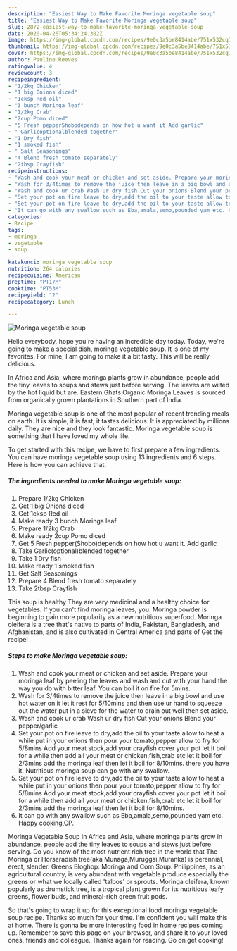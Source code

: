 ```yaml
---
description: "Easiest Way to Make Favorite Moringa vegetable soup"
title: "Easiest Way to Make Favorite Moringa vegetable soup"
slug: 2872-easiest-way-to-make-favorite-moringa-vegetable-soup
date: 2020-04-26T05:34:24.302Z
image: https://img-global.cpcdn.com/recipes/9e0c3a5be8414abe/751x532cq70/moringa-vegetable-soup-recipe-main-photo.jpg
thumbnail: https://img-global.cpcdn.com/recipes/9e0c3a5be8414abe/751x532cq70/moringa-vegetable-soup-recipe-main-photo.jpg
cover: https://img-global.cpcdn.com/recipes/9e0c3a5be8414abe/751x532cq70/moringa-vegetable-soup-recipe-main-photo.jpg
author: Pauline Reeves
ratingvalue: 4
reviewcount: 3
recipeingredient:
- "1/2kg Chicken"
- "1 big Onions diced"
- "1cksp Red oil"
- "3 bunch Moringa leaf"
- "1/2kg Crab"
- "2cup Pomo diced"
- "5 Fresh pepperShobodepends on how hot u want it Add garlic"
- " Garlicoptionalblended together"
- "1 Dry fish"
- "1 smoked fish"
- " Salt Seasonings"
- "4 Blend fresh tomato separately"
- "2tbsp Crayfish"
recipeinstructions:
- "Wash and cook your meat or chicken and set aside. Prepare your moringa leaf by peeling the leaves and wash and cut with your hand the way you do with bitter leaf. You can boil it on fire for 5mins."
- "Wash for 3/4times to remove the juice then leave in a big bowl and use hot water on it let it rest for 5/10mins and then use ur hand to squeeze out the water put in a sieve for the water to drain out well then set aside."
- "Wash and cook ur crab Wash ur dry fish Cut your onions Blend your pepper/garlic"
- "Set your pot on fire leave to dry,add the oil to your taste allow to heat a while put in your onions then pour your tomato,pepper allow to fry for 5/8mins Add your meat stock,add your crayfish cover your pot let it boil for a while then add all your meat or chicken,fish,crab etc let it boil for 2/3mins add the moringa leaf then let it boil for 8/10mins. there you have it. Nutritious moringa soup can go with any swallow."
- "Set your pot on fire leave to dry,add the oil to your taste allow to heat a while put in your onions then pour your tomato,pepper allow to fry for 5/8mins Add your meat stock,add your crayfish cover your pot let it boil for a while then add all your meat or chicken,fish,crab etc let it boil for 2/3mins add the moringa leaf then let it boil for 8/10mins."
- "It can go with any swallow such as Eba,amala,semo,pounded yam etc. Happy cooking,CP."
categories:
- Recipe
tags:
- moringa
- vegetable
- soup

katakunci: moringa vegetable soup 
nutrition: 264 calories
recipecuisine: American
preptime: "PT17M"
cooktime: "PT53M"
recipeyield: "2"
recipecategory: Lunch

---
```



![Moringa vegetable soup](https://img-global.cpcdn.com/recipes/9e0c3a5be8414abe/751x532cq70/moringa-vegetable-soup-recipe-main-photo.jpg)

Hello everybody, hope you're having an incredible day today. Today, we're going to make a special dish, moringa vegetable soup. It is one of my favorites. For mine, I am going to make it a bit tasty. This will be really delicious.

In Africa and Asia, where moringa plants grow in abundance, people add the tiny leaves to soups and stews just before serving. The leaves are wilted by the hot liquid but are. Eastern Ghats Organic Moringa Leaves is sourced from organically grown plantations in Southern part of India.

Moringa vegetable soup is one of the most popular of recent trending meals on earth. It is simple, it is fast, it tastes delicious. It is appreciated by millions daily. They are nice and they look fantastic. Moringa vegetable soup is something that I have loved my whole life.


To get started with this recipe, we have to first prepare a few ingredients. You can have moringa vegetable soup using 13 ingredients and 6 steps. Here is how you can achieve that.

<!--inarticleads1-->

##### The ingredients needed to make Moringa vegetable soup:

1. Prepare 1/2kg Chicken
1. Get 1 big Onions diced
1. Get 1cksp Red oil
1. Make ready 3 bunch Moringa leaf
1. Prepare 1/2kg Crab
1. Make ready 2cup Pomo diced
1. Get 5 Fresh pepper(Shobo)depends on how hot u want it. Add garlic
1. Take  Garlic(optional)blended together
1. Take 1 Dry fish
1. Make ready 1 smoked fish
1. Get  Salt Seasonings
1. Prepare 4 Blend fresh tomato separately
1. Take 2tbsp Crayfish


This soup is healthy They are very medicinal and a healthy choice for vegetables. If you can&#39;t find moringa leaves, you. Moringa powder is beginning to gain more popularity as a new nutritious superfood. Moringa oleifera is a tree that&#39;s native to parts of India, Pakistan, Bangladesh, and Afghanistan, and is also cultivated in Central America and parts of Get the recipe! 

<!--inarticleads2-->

##### Steps to make Moringa vegetable soup:

1. Wash and cook your meat or chicken and set aside. Prepare your moringa leaf by peeling the leaves and wash and cut with your hand the way you do with bitter leaf. You can boil it on fire for 5mins.
1. Wash for 3/4times to remove the juice then leave in a big bowl and use hot water on it let it rest for 5/10mins and then use ur hand to squeeze out the water put in a sieve for the water to drain out well then set aside.
1. Wash and cook ur crab Wash ur dry fish Cut your onions Blend your pepper/garlic
1. Set your pot on fire leave to dry,add the oil to your taste allow to heat a while put in your onions then pour your tomato,pepper allow to fry for 5/8mins Add your meat stock,add your crayfish cover your pot let it boil for a while then add all your meat or chicken,fish,crab etc let it boil for 2/3mins add the moringa leaf then let it boil for 8/10mins. there you have it. Nutritious moringa soup can go with any swallow.
1. Set your pot on fire leave to dry,add the oil to your taste allow to heat a while put in your onions then pour your tomato,pepper allow to fry for 5/8mins Add your meat stock,add your crayfish cover your pot let it boil for a while then add all your meat or chicken,fish,crab etc let it boil for 2/3mins add the moringa leaf then let it boil for 8/10mins.
1. It can go with any swallow such as Eba,amala,semo,pounded yam etc. Happy cooking,CP.


Moringa Vegetable Soup In Africa and Asia, where moringa plants grow in abundance, people add the tiny leaves to soups and stews just before serving. Do you know of the most nutrient rich tree in the world that The Moringa or Horseradish tree(aka Munaga,Muruggai,Muranka) is perennial, erect, slender. Greens Bloghop: Moringa and Corn Soup. Philippines, as an agricultural country, is very abundant with vegetable produce especially the greens or what we locally called &#39;talbos&#39; or sprouts. Moringa oleifera, known popularly as drumstick tree, is a tropical plant grown for its nutritious leafy greens, flower buds, and mineral-rich green fruit pods. 

So that's going to wrap it up for this exceptional food moringa vegetable soup recipe. Thanks so much for your time. I'm confident you will make this at home. There is gonna be more interesting food in home recipes coming up. Remember to save this page on your browser, and share it to your loved ones, friends and colleague. Thanks again for reading. Go on get cooking!
